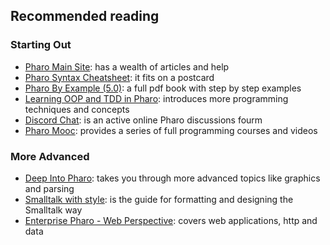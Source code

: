## Recommended reading

### Starting Out
* [Pharo Main Site](http://pharo.org/documentation):
has a wealth of articles and help
* [Pharo Syntax Cheatsheet](http://files.pharo.org/media/pharoCheatSheet.pdf): 
it fits on a postcard
* [Pharo By Example (5.0)](http://books.pharo.org/updated-pharo-by-example/):
a full pdf book with step by step examples
* [Learning OOP and TDD in Pharo](http://books.pharo.org/learning-oop/):
introduces more programming techniques and concepts
* [Discord Chat](https://discordapp.com/invite/Sj2rhxn):
is an active online Pharo discussions fourm
* [Pharo Mooc](http://mooc.pharo.org/):
provides a series of full programming courses and videos

### More Advanced
* [Deep Into Pharo](http://books.pharo.org/deep-into-pharo/):
takes you through more advanced topics like graphics and parsing
* [Smalltalk with style](http://sdmeta.gforge.inria.fr/FreeBooks/WithStyle/SmalltalkWithStyle.pdf):
is the guide for formatting and designing the Smalltalk way
* [Enterprise Pharo - Web Perspective](http://books.pharo.org/enterprise-pharo/):
covers web applications, http and data
